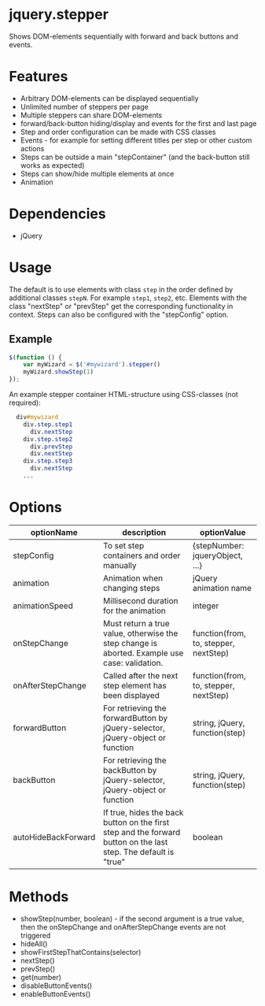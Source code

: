 # jquery.stepper
Shows DOM-elements sequentially with forward and back buttons and events.

# Features
- Arbitrary DOM-elements can be displayed sequentially
- Unlimited number of steppers per page
- Multiple steppers can share DOM-elements
- forward/back-button hiding/display and events for the first and last page
- Step and order configuration can be made with CSS classes
- Events - for example for setting different titles per step or other custom actions
- Steps can be outside a main "stepContainer" (and the back-button still works as expected)
- Steps can show/hide multiple elements at once
- Animation

# Dependencies
- jQuery

# Usage
The default is to use elements with class ``step`` in the order defined by additional classes ``stepN``. For example ``step1``, ``step2``, etc.
Elements with the class "nextStep" or "prevStep" get the corresponding functionality in context.
Steps can also be configured with the "stepConfig" option.

## Example
```javascript
$(function () {
	var myWizard = $('#mywizard').stepper()
	myWizard.showStep(1)
});
```

An example stepper container HTML-structure using CSS-classes (not required):

```css
  div#mywizard
    div.step.step1
      div.nextStep
    div.step.step2
      div.prevStep
      div.nextStep
    div.step.step3
      div.nextStep
    ...
```

# Options
|optionName|description|optionValue|
----|----|----
|stepConfig|To set step containers and order manually|{stepNumber: jqueryObject, ...}|
|animation|Animation when changing steps|jQuery animation name|
|animationSpeed|Millisecond duration for the animation|integer|
|onStepChange|Must return a true value, otherwise the step change is aborted. Example use case: validation.|function(from, to, stepper, nextStep)|
|onAfterStepChange|Called after the next step element has been displayed|function(from, to, stepper, nextStep)|
|forwardButton|For retrieving the forwardButton by jQuery-selector, jQuery-object or function|string, jQuery, function(step)|
|backButton|For retrieving the backButton by jQuery-selector, jQuery-object or function|string, jQuery, function(step)|
|autoHideBackForward|If true, hides the back button on the first step and the forward button on the last step. The default is "true"|boolean|

# Methods
- showStep(number, boolean) - if the second argument is a true value, then the onStepChange and onAfterStepChange events are not triggered
- hideAll()
- showFirstStepThatContains(selector)
- nextStep()
- prevStep()
- get(number)
- disableButtonEvents()
- enableButtonEvents()
